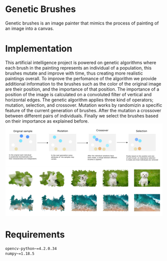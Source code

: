 # Genetic Brushes 
Genetic brushes is an image painter that mimics the process of painting of an image into 
a canvas. 

# Implementation 
This artificial intelligence project is powered on genetic algorithms where each brush in the painting 
represents an individual of a population, this brushes mutate and improve with time, thus creating 
more realistic paintings overall. To improve the perfomance of the algorithm we provide additional 
information to the brushes such as the color of the original image are their position, and the importance 
of that position. The importance of a position of the image is calculated on a convoluted filter of 
vertical and horizontal edges. The genetic algorithm applies three kind of operators; mutation, selection,
and crossover. Mutation works by randomizin a specific feature of the current generation of brushes. 
After the mutation a crossover between different pairs of individuals. Finally we select the brushes 
based on their importance as explained before.  
![genetic](docs/drawing.png)
![sample](docs/sample.png)
 

# Requirements 

    opencv-python~=4.2.0.34
    numpy~=1.18.5
    
